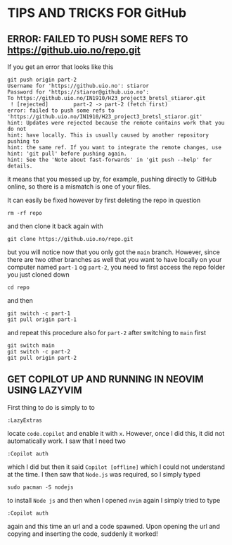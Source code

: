 # TIPS AND TRICKS FOR GitHub

## ERROR: FAILED TO PUSH SOME REFS TO https://github.uio.no/repo.git

If you get an error that looks like this
```shell
git push origin part-2
Username for 'https://github.uio.no': stiaror
Password for 'https://stiaror@github.uio.no': 
To https://github.uio.no/IN1910/H23_project3_bretsl_stiaror.git
 ! [rejected]        part-2 -> part-2 (fetch first)
error: failed to push some refs to 'https://github.uio.no/IN1910/H23_project3_bretsl_stiaror.git'
hint: Updates were rejected because the remote contains work that you do not
hint: have locally. This is usually caused by another repository pushing to
hint: the same ref. If you want to integrate the remote changes, use
hint: 'git pull' before pushing again.
hint: See the 'Note about fast-forwards' in 'git push --help' for details.
```

it means that you messed up by, for example, pushing directly to GitHub online, so there is a mismatch is one of your files.

It can easily be fixed however by first deleting the repo in question

```shell
rm -rf repo
```

and then clone it back again with

```shell
git clone https://github.uio.no/repo.git
```

but you will notice now that you only got the ```main``` branch. However, since there are two other branches as well that you want to have locally on your computer named ```part-1``` og ```part-2```, you need to first access the repo folder you just cloned down

```shell
cd repo
```

and then 

```shell
git switch -c part-1 
git pull origin part-1
```

and repeat this procedure also for ```part-2``` after switching to ```main``` first

```shell
git switch main
git switch -c part-2 
git pull origin part-2
```

## GET COPILOT UP AND RUNNING IN NEOVIM USING LAZYVIM

First thing to do is simply to to 

```shell
:LazyExtras
```

locate ```code.copilot``` and enable it with ```x```. However, once I did this, it did not automatically work. I saw that I need two


```shell
:Copilot auth
```

which I did but then it said ```Copilot [offline]``` which I could not understand at the time. I then saw that ```Node.js``` was required, so I simply typed

```shell
sudo pacman -S nodejs
```

to install ```Node js``` and then when I opened ```nvim``` again I simply tried to type 

```shell
:Copilot auth
```

again and this time an url and a code spawned. Upon opening the url and copying and inserting the code, suddenly it worked!
